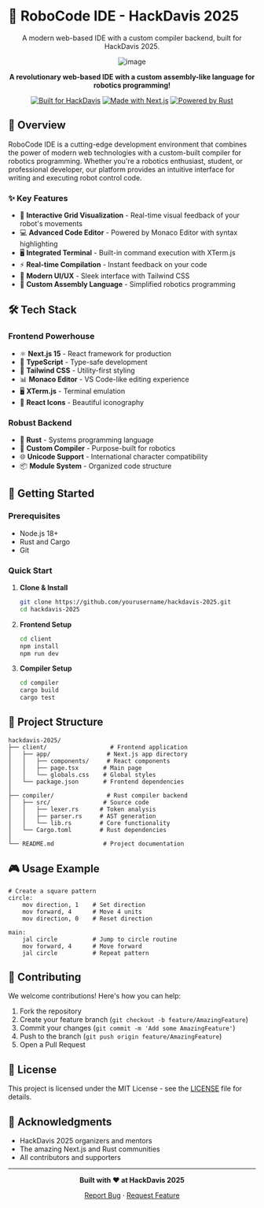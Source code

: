 # 🚀 RoboCode IDE - HackDavis 2025

<div align="center">

A modern web-based IDE with a custom compiler backend, built for HackDavis 2025.

![image](https://github.com/user-attachments/assets/d63eeed3-24af-4aa6-89f1-f2c9bf6aeb25)

**A revolutionary web-based IDE with a custom assembly-like language for robotics programming!**

[![Built for HackDavis](https://img.shields.io/badge/Built%20for-HackDavis%202025-blue?style=for-the-badge)](https://hackdavis.io)
[![Made with Next.js](https://img.shields.io/badge/Made%20with-Next.js-000000?style=for-the-badge&logo=next.js)](https://nextjs.org)
[![Powered by Rust](https://img.shields.io/badge/Powered%20by-Rust-orange?style=for-the-badge&logo=rust)](https://www.rust-lang.org)

</div>

## 🌟 Overview

RoboCode IDE is a cutting-edge development environment that combines the power of modern web technologies with a custom-built compiler for robotics programming. Whether you're a robotics enthusiast, student, or professional developer, our platform provides an intuitive interface for writing and executing robot control code.

### ✨ Key Features

- 🎯 **Interactive Grid Visualization** - Real-time visual feedback of your robot's movements
- 💻 **Advanced Code Editor** - Powered by Monaco Editor with syntax highlighting
- 🖥️ **Integrated Terminal** - Built-in command execution with XTerm.js
- ⚡ **Real-time Compilation** - Instant feedback on your code
- 🎨 **Modern UI/UX** - Sleek interface with Tailwind CSS
- 🔧 **Custom Assembly Language** - Simplified robotics programming

## 🛠️ Tech Stack

### Frontend Powerhouse
- ⚛️ **Next.js 15** - React framework for production
- 📝 **TypeScript** - Type-safe development
- 🎨 **Tailwind CSS** - Utility-first styling
- 📊 **Monaco Editor** - VS Code-like editing experience
- 🖥️ **XTerm.js** - Terminal emulation
- 🎯 **React Icons** - Beautiful iconography

### Robust Backend
- 🦀 **Rust** - Systems programming language
- 🔧 **Custom Compiler** - Purpose-built for robotics
- 🌐 **Unicode Support** - International character compatibility
- 📦 **Module System** - Organized code structure

## 🚀 Getting Started

### Prerequisites
- Node.js 18+
- Rust and Cargo
- Git

### Quick Start

1. **Clone & Install**
   ```bash
   git clone https://github.com/yourusername/hackdavis-2025.git
   cd hackdavis-2025
   ```

2. **Frontend Setup**
   ```bash
   cd client
   npm install
   npm run dev
   ```

3. **Compiler Setup**
   ```bash
   cd compiler
   cargo build
   cargo test
   ```

## 📁 Project Structure

```
hackdavis-2025/
├── client/                  # Frontend application
│   ├── app/                # Next.js app directory
│   │   ├── components/     # React components
│   │   ├── page.tsx       # Main page
│   │   └── globals.css    # Global styles
│   └── package.json       # Frontend dependencies
│
├── compiler/               # Rust compiler backend
│   ├── src/               # Source code
│   │   ├── lexer.rs      # Token analysis
│   │   ├── parser.rs     # AST generation
│   │   └── lib.rs        # Core functionality
│   └── Cargo.toml        # Rust dependencies
│
└── README.md              # Project documentation
```

## 🎮 Usage Example

```assembly
# Create a square pattern
circle:
    mov direction, 1    # Set direction
    mov forward, 4      # Move 4 units
    mov direction, 0    # Reset direction

main:
    jal circle          # Jump to circle routine
    mov forward, 4      # Move forward
    jal circle          # Repeat pattern
```

## 🤝 Contributing

We welcome contributions! Here's how you can help:

1. Fork the repository
2. Create your feature branch (`git checkout -b feature/AmazingFeature`)
3. Commit your changes (`git commit -m 'Add some AmazingFeature'`)
4. Push to the branch (`git push origin feature/AmazingFeature`)
5. Open a Pull Request

## 📝 License

This project is licensed under the MIT License - see the [LICENSE](LICENSE) file for details.

## 🙏 Acknowledgments

- HackDavis 2025 organizers and mentors
- The amazing Next.js and Rust communities
- All contributors and supporters

---

<div align="center">

**Built with ❤️ at HackDavis 2025**

[Report Bug](https://github.com/yourusername/hackdavis-2025/issues) · [Request Feature](https://github.com/yourusername/hackdavis-2025/issues)

</div>
